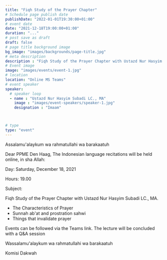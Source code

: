 ```yaml
---
title: "Fiqh Study of the Prayer Chapter"
# Schedule page publish date
publishDate: "2022-01-01T19:30:00+01:00"
# event date
date: "2021-12-18T19:00:00+01:00"
duration: "..."
# post save as draft
draft: false
# page title background image
bg_image: "images/backgrounds/page-title.jpg"
# meta description
description : "Fiqh Study of the Prayer Chapter with Ustazd Nur Hasyim Subadi LC. MA."
# Event image
image: "images/events/event-1.jpg"
# location
location: "Online MS Teams"
# event speaker
speaker:
  # speaker loop
  - name : "Ustazd Nur Hasyim Subadi LC., MA"
    image : "images/event-speakers/speaker-1.jpg"
    designation : "Imaam"



# type
type: "event"
---
```


Assalamu'alaykum wa rahmatullahi wa barakaatuh

Dear PPME Den Haag, The Indonesian language recitations will be held online, in sha Allah:

Day: Saturday, December 18, 2021

Hours: 19.00

Subject:

Fiqh Study of the Prayer Chapter with Ustazd Nur Hasyim Subadi LC., MA.

* The Characteristics of Prayer
* Sunnah ab'at and prostration sahwi
* Things that invalidate prayer

Events can be followed via the Teams link.
The lecture will be concluded with a Q&A session

Wassalamu'alaykum wa rahmatullahi wa barakaatuh

Komisi Dakwah

